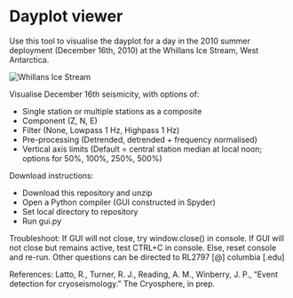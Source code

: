 # Dayplot viewer

Use this tool to visualise the dayplot for a day in the 2010 summer deployment (December 16th, 2010) at the Whillans Ice Stream, West Antarctica.


![Whillans Ice Stream](https://github.com/[beccalatto]/[WIS_cryoseism_GUI]/images/BB_RESET.png)

Visualise December 16th seismicity, with options of:
- Single station or multiple stations as a composite
- Component (Z, N, E)
- Filter (None, Lowpass 1 Hz, Highpass 1 Hz)
- Pre-processing (Detrended, detrended + frequency normalised)
- Vertical axis limits (Default = central station median at local noon; options for 50%, 100%, 250%, 500%)

Download instructions:
- Download this repository and unzip
- Open a Python compiler (GUI constructed in Spyder)
- Set local directory to repository
- Run gui.py

Troubleshoot:
If GUI will not close, try window.close() in console. 
If GUI will not close but remains active, test CTRL+C in console. Else, reset console and re-run.
Other questions can be directed to RL2797 [@] columbia [.edu]

References:
Latto, R., Turner, R. J., Reading, A. M., Winberry, J. P., “Event detection for cryoseismology.” The Cryosphere, in prep.
